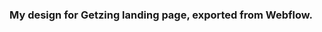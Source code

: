 ### My design for Getzing landing page, exported from Webflow.

<!--
**Getzing-UA/Getzing-UA** is a ✨ _special_ ✨ repository because its `README.md` (this file) appears on your GitHub profile.

Here are some ideas to get you started:

-->
